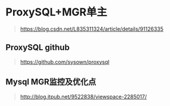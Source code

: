 # ProxySQL+MGR单主
> https://blog.csdn.net/L835311324/article/details/91126335
## ProxySQL github
> https://github.com/sysown/proxysql

## Mysql MGR监控及优化点
> http://blog.itpub.net/9522838/viewspace-2285017/
